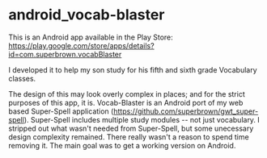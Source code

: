 # android_vocab-blaster

This is an Android app available in the Play Store: https://play.google.com/store/apps/details?id=com.superbrown.vocabBlaster

I developed it to help my son study for his fifth and sixth grade Vocabulary classes.

The design of this may look overly complex in places; and for the strict purposes of this app, it is.  Vocab-Blaster is an
Android port of my web based Super-Spell application (https://github.com/superbrown/gwt_super-spell).  Super-Spell includes
multiple study modules -- not just vocabulary.  I stripped out what wasn't needed from Super-Spell, but some unecessary design
complexity remained.  There really wasn't a reason to spend time removing it.  The main goal was to get a working version on
Android.
